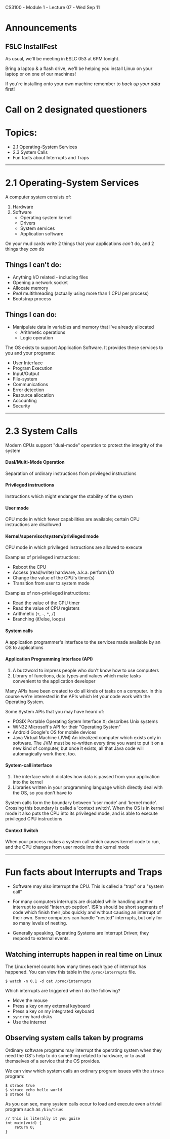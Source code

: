 CS3100 - Module 1 - Lecture 07 - Wed Sep 11

# Announcements

## FSLC InstallFest

As usual, we'll be meeting in ESLC 053 at 6PM tonight.

Bring a laptop & a flash drive, we'll be helping you install Linux on your
laptop or on one of our machines!

If you're installing onto your own machine remember to *back up your data*
first!


# Call on 2 designated questioners


# Topics:
*   2.1 Operating-System Services
*   2.3 System Calls
*   Fun facts about Interrupts and Traps


----------------------------------------------------------------------------
# 2.1 Operating-System Services

A computer system consists of:

1. Hardware 
2. Software
    *   Operating system kernel
    *   Drivers
    *   System services
    *   Application software

On your mud cards write 2 things that your applications *can't* do, and 2 things they *can* do

## Things I can't do:

* Anything I/O related - including files
* Opening a network socket
* Allocate memory
* *Real* multithreading (actually using more than 1 CPU per process)
* Bootstrap process

## Things I can do:

* Manipulate data in variables and memory that I've already allocated
    * Arithmetic operations
    * Logic operation


The OS exists to support Application Software.  It provides these services to
you and your programs:

*   User Interface
*   Program Execution 
*   Input/Output
*   File-system
*   Communications
*   Error detection 
*   Resource allocation
*   Accounting
*   Security




----------------------------------------------------------------------------
# 2.3 System Calls

Modern CPUs support "dual-mode" operation to protect the integrity of the system

#### Dual/Multi-Mode Operation
Separation of ordinary instructions from privileged instructions

#### Privileged instructions
Instructions which might endanger the stability of the system

#### User mode
CPU mode in which fewer capabilities are available; certain CPU instructions are disallowed

#### Kernel/supervisor/system/privileged mode
CPU mode in which privileged instructions are allowed to execute


Examples of privileged instructions:
*   Reboot the CPU
*   Access (read/write) hardware, a.k.a. perform I/O
*   Change the value of the CPU's timer(s)
*   Transition from user to system mode

Examples of non-privileged instructions:
* Read the value of the CPU timer
* Read the value of CPU registers
* Arithmetic (`+`, `-`, `*`, `/`)
* Branching (if/else, loops)



#### System calls
A application programmer's interface to the services made available by an OS to applications


#### Application Programming Interface (API)
1.  A buzzword to impress people who don't know how to use computers
2.  Library of functions, data types and values which make tasks 
    convenient to the application developer

Many APIs have been created to do all kinds of tasks on a computer.  In
this course we're interested in the APIs which let your code work with the Operating System.

Some System APIs that you may have heard of:

*   POSIX
    Portable Operating Sytem Interface X; describes Unix systems
*   WIN32
    Microsoft's API for their "Operating System"
*   Android
    Google's OS for mobile devices
*   Java Virtual Machine (JVM)
    An idealized computer which exists only in software. The JVM must be
    re-written every time you want to put it on a new kind of computer, but
    once it exists, all that Java code will automagically work there, too.


#### System-call interface
1.  The interface which dictates how data is passed from your application into
    the kernel
2.  Libraries written in your programming language which directly deal with the
    OS, so you don't have to

System calls form the boundary between 'user mode' and 'kernel mode'.  Crossing
this boundary is called a 'context switch'.  When the OS is in kernel mode it
also puts the CPU into its privileged mode, and is able to execute privileged
CPU instructions


#### Context Switch 
When your process makes a system call which causes kernel code to run, and the
CPU changes from user mode into the kernel mode


--------------------------------------------------------------------------------
#   Fun facts about Interrupts and Traps

*   Software may also interrupt the CPU.  This is called a "trap" or a "system
    call"

*   For many computers interrupts are disabled while handling another interrupt
    to avoid "Interrupt-ception".  ISR's should be short segments of code which
    finish their jobs quickly and without causing an interrupt of their own.
    Some computers can handle "nested" interrupts, but only for so many levels
    of nesting.

*   Generally speaking, Operating Systems are Interrupt Driven; they respond to
    external events.


## Watching interrupts happen in real time on Linux

The Linux kernel counts how many times each type of interrupt has happened.
You can view this table in the `/proc/interrupts` file.

    $ watch -n 0.1 -d cat /proc/interrupts


Which interrupts are triggered when I do the following?

*   Move the mouse
*   Press a key on my external keyboard
*   Press a key on my integrated keyboard
*   `sync` my hard disks
*   Use the internet


## Observing system calls taken by programs

Ordinary software programs may interrupt the operating system when they
need the OS's help to do something related to hardware, or to avail themselves
of a service that the OS provides.

We can view which system calls an ordinary program issues with the `strace`
program:

    $ strace true
    $ strace echo hello world
    $ strace ls

As you can see, many system calls occur to load and execute even a trivial
program such as `/bin/true`:

    // this is literally it you guise
    int main(void) {
        return 0;
    }

